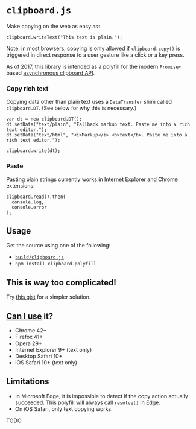 # `clipboard.js`

Make copying on the web as easy as:

    clipboard.writeText("This text is plain.");

Note: in most browsers, copying is only allowed if `clipboard.copy()` is triggered in direct response to a user gesture like a click or a key press.

As of 2017, this library is intended as a polyfill for the modern `Promise`-based [asynchronous clipboard API](https://www.w3.org/TR/clipboard-apis/#async-clipboard-api).

### Copy rich text

Copying data other than plain text uses a `DataTransfer` shim called `clipboard.DT`.
(See below for why this is necessary.)

    var dt = new clipboard.DT();
    dt.setData("text/plain", "Fallback markup text. Paste me into a rich text editor.");
    dt.setData("text/html", "<i>Markup</i> <b>text</b>. Paste me into a rich text editor.");

    clipboard.write(dt);

### Paste

Pasting plain strings currently works in Internet Explorer and Chrome extensions:

    clipboard.read().then(
      console.log,
      console.error
    );


## Usage

Get the source using one of the following:

- [`build/clipboard.js`](./build/clipboard.js)
- `npm install clipboard-polyfill`

## This is way too complicated!

Try [this gist](https://gist.github.com/lgarron/d1dee380f4ed9d825ca7) for a simpler solution.


## [Can I use](http://caniuse.com/#feat=clipboard) it?

- Chrome 42+
- Firefox 41+
- Opera 29+
- Internet Explorer 9+ (text only)
- Desktop Safari 10+
- iOS Safari 10+ (text only)

## Limitations

- In Microsoft Edge, it is impossible to detect if the copy action actually succeeded. This polyfill will always call `resolve()` in Edge.
- On iOS Safari, only text copying works.

TODO